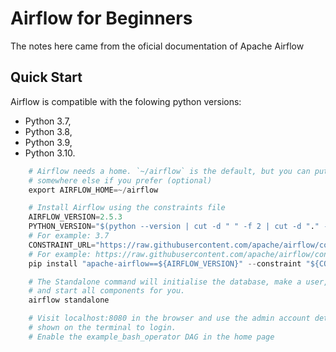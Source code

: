 # Airflow for Beginners
The notes here came from the oficial documentation of Apache Airflow 
## Quick Start
Airflow is compatible with the folowing python versions:
- Python 3.7, 
- Python 3.8, 
- Python 3.9, 
- Python 3.10.
``` python
    # Airflow needs a home. `~/airflow` is the default, but you can put it
    # somewhere else if you prefer (optional)
    export AIRFLOW_HOME=~/airflow

    # Install Airflow using the constraints file
    AIRFLOW_VERSION=2.5.3
    PYTHON_VERSION="$(python --version | cut -d " " -f 2 | cut -d "." -f 1-2)"
    # For example: 3.7
    CONSTRAINT_URL="https://raw.githubusercontent.com/apache/airflow/constraints-${AIRFLOW_VERSION}/constraints-${PYTHON_VERSION}.txt"
    # For example: https://raw.githubusercontent.com/apache/airflow/constraints-2.5.3/constraints-3.7.txt
    pip install "apache-airflow==${AIRFLOW_VERSION}" --constraint "${CONSTRAINT_URL}"

    # The Standalone command will initialise the database, make a user,
    # and start all components for you.
    airflow standalone

    # Visit localhost:8080 in the browser and use the admin account details
    # shown on the terminal to login.
    # Enable the example_bash_operator DAG in the home page
```
